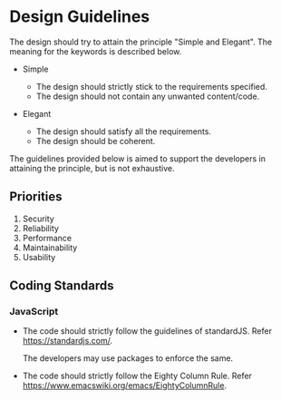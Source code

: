# Design Guidelines

The design should try to attain the principle "Simple and Elegant". The meaning for the keywords is described below.

* Simple
  - The design should strictly stick to the requirements specified.
  - The design should not contain any unwanted content/code.


* Elegant
  - The design should satisfy all the requirements.
  - The design should be coherent.

The guidelines provided below is aimed to support the developers in attaining the principle, but is not exhaustive.

## Priorities
1. Security
2. Reliability
3. Performance
4. Maintainability
5. Usability

## Coding Standards

### JavaScript
* The code should strictly follow the guidelines of standardJS. Refer https://standardjs.com/.

  The developers may use packages to enforce the same.

* The code should strictly follow the Eighty Column Rule. Refer https://www.emacswiki.org/emacs/EightyColumnRule.
